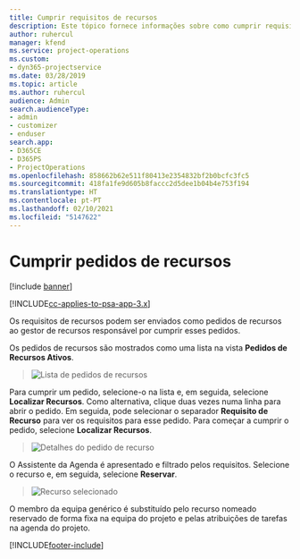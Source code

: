```yaml
---
title: Cumprir requisitos de recursos
description: Este tópico fornece informações sobre como cumprir requisitos de recursos.
author: ruhercul
manager: kfend
ms.service: project-operations
ms.custom:
- dyn365-projectservice
ms.date: 03/28/2019
ms.topic: article
ms.author: ruhercul
audience: Admin
search.audienceType:
- admin
- customizer
- enduser
search.app:
- D365CE
- D365PS
- ProjectOperations
ms.openlocfilehash: 858662b62e511f80413e2354832bf2b0bcfc3fc5
ms.sourcegitcommit: 418fa1fe9d605b8faccc2d5dee1b04b4e753f194
ms.translationtype: HT
ms.contentlocale: pt-PT
ms.lasthandoff: 02/10/2021
ms.locfileid: "5147622"
---
```

# <a name="fulfilling-resource-requests"></a>Cumprir pedidos de recursos

[!include [banner](../includes/psa-now-project-operations.md)]

[!INCLUDE[cc-applies-to-psa-app-3.x](../includes/cc-applies-to-psa-app-3x.md)]

Os requisitos de recursos podem ser enviados como pedidos de recursos ao gestor de recursos responsável por cumprir esses pedidos.

Os pedidos de recursos são mostrados como uma lista na vista **Pedidos de Recursos Ativos**.

> ![Lista de pedidos de recursos](media/Resource-Management-image59.png)

Para cumprir um pedido, selecione-o na lista e, em seguida, selecione **Localizar Recursos**. Como alternativa, clique duas vezes numa linha para abrir o pedido. Em seguida, pode selecionar o separador **Requisito de Recurso** para ver os requisitos para esse pedido. Para começar a cumprir o pedido, selecione **Localizar Recursos**.

> ![Detalhes do pedido de recurso](media/Resource-Management-image60.png)

O Assistente da Agenda é apresentado e filtrado pelos requisitos. Selecione o recurso e, em seguida, selecione **Reservar**.

> ![Recurso selecionado](media/Resource-Management-image61.png)

O membro da equipa genérico é substituído pelo recurso nomeado reservado de forma fixa na equipa do projeto e pelas atribuições de tarefas na agenda do projeto.


[!INCLUDE[footer-include](../includes/footer-banner.md)]